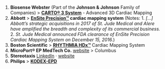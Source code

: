 1. __Biosense Webster__ (Part of the __Johnson & Johnson__ Family of Companies) > __[CARTO® 3 System](https://www.biosensewebster.com/products/carto-3.aspx)__ - Advanced 3D Cardiac Mapping
1. __Abbott__ > __[EnSite Precision™](https://www.cardiovascular.abbott/us/en/hcp/products/electrophysiology/ensite-precision-cardiac-mapping-system.html) cardiac mapping system__ (Notes: 1. _\[...] Abbott’s strategic acquisitions in 2017 of St. Jude Medical and Alere have amplified the breadth and complexity of its commercial business._ 2. _St. Jude Medical announced FDA clearance of EnSite Precision Cardiac Mapping System on December 15, 2016._)
1. __Boston Scientific__ > __[RHYTHMIA HDx™](https://www.bostonscientific.com/en-US/medical-specialties/electrophysiology/cardiac-mapping-system.html)__ Cardiac Mapping System
1. __MicroPort® EP MedTech Co.__ [website](http://www.ep.microport.com) > Columbus
1. __Stereotaxis__ [LinkedIn](https://www.linkedin.com/company/stereotaxis) · [website](http://www.stereotaxis.com)
1. __Philips__ > __[KODEX-EPD](https://www.usa.philips.com/healthcare/product/HC733015/kodex-epd-cardiac-imaging-and-mapping-system/)__  